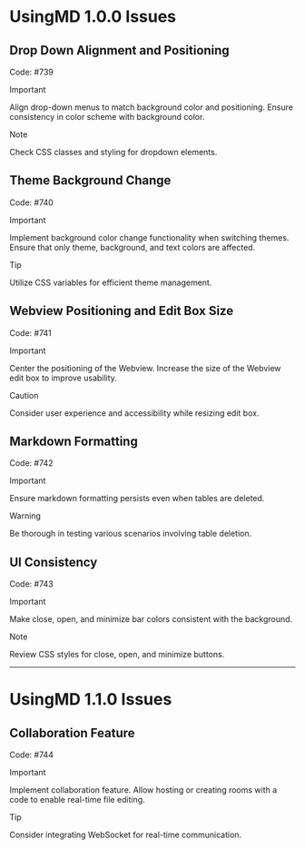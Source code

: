 # UsingMD 1.0.0 Issues

## Drop Down Alignment and Positioning
Code: #739
> [!IMPORTANT]
> Align drop-down menus to match background color and positioning.
> Ensure consistency in color scheme with background color.

> [!NOTE]
> Check CSS classes and styling for dropdown elements.

## Theme Background Change
Code: #740
> [!IMPORTANT]
> Implement background color change functionality when switching themes.
> Ensure that only theme, background, and text colors are affected.

> [!TIP]
> Utilize CSS variables for efficient theme management.

## Webview Positioning and Edit Box Size
Code: #741
> [!IMPORTANT]
> Center the positioning of the Webview.
> Increase the size of the Webview edit box to improve usability.

> [!CAUTION]
> Consider user experience and accessibility while resizing edit box.

## Markdown Formatting
Code: #742
> [!IMPORTANT]
> Ensure markdown formatting persists even when tables are deleted.

> [!WARNING]
> Be thorough in testing various scenarios involving table deletion.

## UI Consistency
Code: #743
> [!IMPORTANT]
> Make close, open, and minimize bar colors consistent with the background.

> [!NOTE]
> Review CSS styles for close, open, and minimize buttons.

---

# UsingMD 1.1.0 Issues

## Collaboration Feature
Code: #744
> [!IMPORTANT]
> Implement collaboration feature.
> Allow hosting or creating rooms with a code to enable real-time file editing.

> [!TIP]
> Consider integrating WebSocket for real-time communication.
